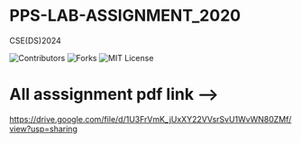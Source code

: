 # PPS-LAB-ASSIGNMENT_2020
CSE(DS)2024

![Contributors][contributors-shield]
![Forks][forks-shield]
![MIT License][license-shield]




[contributors-shield]: https://img.shields.io/github/contributors/0xpurpl3/PPS-LAB-ASSIGNMENT_2020?style=plastic
[forks-shield]: https://img.shields.io/github/forks/0xpurpl3/PPS-LAB-ASSIGNMENT_2020?style=for-the-badge
[license-shield]: https://img.shields.io/github/license/othneildrew/Best-README-Template.svg?style=for-the-badge



# All asssignment pdf link -->

https://drive.google.com/file/d/1U3FrVmK_jUxXY22VVsrSvU1WvWN80ZMf/view?usp=sharing

